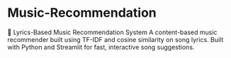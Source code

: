 # Music-Recommendation
🎵 Lyrics-Based Music Recommendation System A content-based music recommender built using TF-IDF and cosine similarity on song lyrics. Built with Python and Streamlit for fast, interactive song suggestions.
